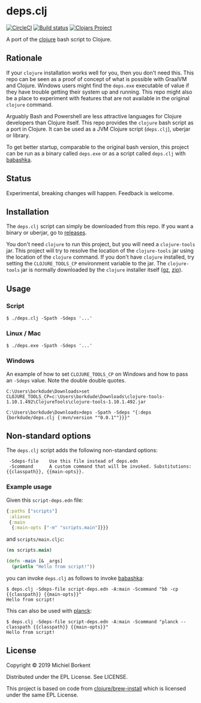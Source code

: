 # deps.clj

[![CircleCI](https://circleci.com/gh/borkdude/deps.clj/tree/master.svg?style=shield)](https://circleci.com/gh/borkdude/deps.clj/tree/master)
[![Build status](https://ci.appveyor.com/api/projects/status/wwfs4utm08dd9vx2/branch/master?svg=true)](https://ci.appveyor.com/project/borkdude/deps.clj/branch/master)
[![Clojars Project](https://img.shields.io/clojars/v/borkdude/deps.clj.svg)](https://clojars.org/borkdude/deps.clj)

A port of the [clojure](https://github.com/clojure/brew-install/) bash script to
Clojure.

## Rationale

If your `clojure` installation works well for you, then you don't need this.
This repo can be seen as a proof of concept of what is possible with GraalVM and Clojure. Windows users might find the `deps.exe` executable of value if they have trouble getting their system up and running. This repo might also be a place to experiment with features that are not available in the original `clojure` command.

Arguably Bash and Powershell are less attractive languages for Clojure
developers than Clojure itself. This repo provides the `clojure` bash script as
a port in Clojure. It can be used as a JVM Clojure script (`deps.clj`), uberjar
or library.

To get better startup, comparable to the original bash version, this project can be run as a binary called `deps.exe` or as a script called `deps.clj` with [babashka](https://github.com/borkdude/babashka/).

## Status

Experimental, breaking changes will happen. Feedback is welcome.

## Installation

The `deps.clj` script can simply be downloaded from this repo. If you want a
binary or uberjar, go to
[releases](https://github.com/borkdude/deps.clj/releases).

You don't need `clojure` to run this project, but you will need a
`clojure-tools` jar. This project will try to resolve the location of the
`clojure-tools` jar using the location of the `clojure` command. If you don't
have `clojure` installed, try setting the `CLOJURE_TOOLS_CP` environment
variable to the jar. The `clojure-tools` jar is normally downloaded by the
`clojure` installer itself
([gz](https://download.clojure.org/install/clojure-tools-1.10.1.492.tar.gz),
[zip](https://download.clojure.org/install/clojure-tools-1.10.1.492.zip)).

## Usage

### Script

``` shell
$ ./deps.clj -Spath -Sdeps '...'
```

### Linux / Mac

``` shell
$ ./deps.exe -Spath -Sdeps '...'
```

### Windows

An example of how to set `CLOJURE_TOOLS_CP` on Windows and how to pass an
`-Sdeps` value. Note the double double quotes.

``` shell
C:\Users\borkdude\Downloads>set CLOJURE_TOOLS_CP=c:\Users\borkdude\Downloads\clojure-tools-1.10.1.492\ClojureTools\clojure-tools-1.10.1.492.jar

C:\Users\borkdude\Downloads>deps -Spath -Sdeps "{:deps {borkdude/deps.clj {:mvn/version ""0.0.1""}}}"
```

## Non-standard options

The `deps.clj` script adds the following non-standard options:

```
 -Sdeps-file    Use this file instead of deps.edn
 -Scommand      A custom command that will be invoked. Substitutions: {{classpath}}, {{main-opts}}.
```

### Example usage

Given this `script-deps.edn` file:

``` clojure
{:paths ["scripts"]
 :aliases
 {:main
  {:main-opts ["-m" "scripts.main"]}}}
```

and `scripts/main.cljc`:

``` clojure
(ns scripts.main)

(defn -main [& _args]
  (println "Hello from script!"))
```

you can invoke `deps.clj` as follows to invoke [babashka](https://github.com/borkdude/babashka/):

``` shell
$ deps.clj -Sdeps-file script-deps.edn -A:main -Scommand "bb -cp {{classpath}} {{main-opts}}"
Hello from script!
```

This can also be used with [planck](https://github.com/planck-repl/planck):

``` shell
$ deps.clj -Sdeps-file script-deps.edn -A:main -Scommand "planck --classpath {{classpath}} {{main-opts}}"
Hello from script!
```

## License

Copyright © 2019 Michiel Borkent

Distributed under the EPL License. See LICENSE.

This project is based on code from
[clojure/brew-install](https://github.com/clojure/brew-install/) which is
licensed under the same EPL License.
